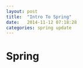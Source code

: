 ```yaml
---
layout: post
title:  "Intro To Spring"
date:   2014-11-12 07:18:28
categories: spring update
---
```


<h1>Spring</h1>